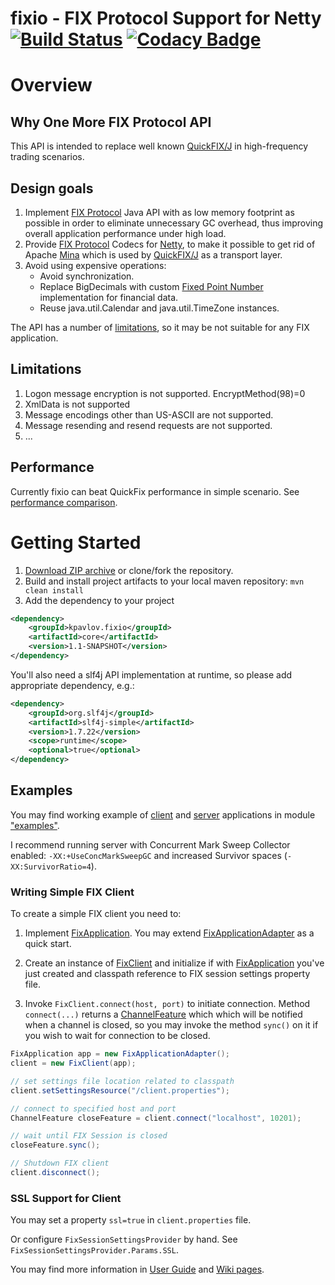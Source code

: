 fixio - FIX Protocol Support for Netty [![Build Status](https://travis-ci.org/kpavlov/fixio.png?branch=master)](https://travis-ci.org/kpavlov/fixio) [![Codacy Badge](https://api.codacy.com/project/badge/Grade/7a6c7475813e44c5a96abe915ed60e73)](https://www.codacy.com/app/kpavlov/fixio?utm_source=github.com&amp;utm_medium=referral&amp;utm_content=kpavlov/fixio&amp;utm_campaign=Badge_Grade)
=====

# Overview #

## Why One More FIX Protocol API

This API is intended to replace well known [QuickFIX/J][quickfix] in high-frequency trading scenarios.

## Design goals

1. Implement [FIX Protocol][fixprotocol] Java API with as low memory footprint as possible in order to eliminate unnecessary GC overhead,
thus improving overall application performance under high load.
2. Provide [FIX Protocol][fixprotocol] Codecs for [Netty][netty], to make it possible to get rid of Apache [Mina][mina] which is used by [QuickFIX/J][quickfix] as a transport layer.
3. Avoid using expensive operations:
     - Avoid synchronization.
     - Replace BigDecimals with custom [Fixed Point Number][FixedPointNumber] implementation for financial data.
     - Reuse java.util.Calendar and java.util.TimeZone instances.

The API has a number of [limitations](#Limitations), so it may be not suitable for any FIX application.

## Limitations

1. Logon message encryption is not supported. EncryptMethod(98)=0
2. XmlData is not supported
3. Message encodings other than US-ASCII are not supported.
4. Message resending and resend requests are not supported.
5. ...

## Performance

Currently fixio can beat QuickFix performance in simple scenario. See [performance comparison](https://github.com/kpavlov/fixio/wiki/Performance-Comparison).

# Getting Started

1. [Download ZIP archive](archive/master.zip) or clone/fork the repository.
2. Build and install project artifacts to your local maven repository:
`mvn clean install`
3. Add the dependency to your project

~~~~~~~~~xml
<dependency>
    <groupId>kpavlov.fixio</groupId>
    <artifactId>core</artifactId>
    <version>1.1-SNAPSHOT</version>
</dependency>
~~~~~~~~~

You'll also need a slf4j API implementation at runtime, so please add appropriate dependency, e.g.:

~~~~~~~~~xml
<dependency>
    <groupId>org.slf4j</groupId>
    <artifactId>slf4j-simple</artifactId>
    <version>1.7.22</version>
    <scope>runtime</scope>
    <optional>true</optional>
</dependency>
~~~~~~~~~

## Examples

You may find working example of [client][client-example]
and [server][server-example] applications in module ["examples"][examples-module].

I recommend running server with Concurrent Mark Sweep Collector enabled: `-XX:+UseConcMarkSweepGC`
and increased Survivor spaces (`-XX:SurvivorRatio=4`).

### Writing Simple FIX Client

To create a simple FIX client you need to:

1. Implement [FixApplication][FixApplication].
   You may extend [FixApplicationAdapter][FixApplicationAdapter] as a quick start.

2. Create an instance of [FixClient][FixClient] and initialize if with [FixApplication][FixApplication] you've just created and classpath reference to FIX session settings property file.

3. Invoke `FixClient.connect(host, port)` to initiate connection.
   Method `connect(...)` returns a [ChannelFeature][ChannelFeature] which which will be notified when a channel is closed,
    so you may invoke the method `sync()` on it if you wish to wait for connection to be closed.

~~~~~~~~~java
FixApplication app = new FixApplicationAdapter();
client = new FixClient(app);

// set settings file location related to classpath
client.setSettingsResource("/client.properties");

// connect to specified host and port
ChannelFeature closeFeature = client.connect("localhost", 10201);

// wait until FIX Session is closed
closeFeature.sync();

// Shutdown FIX client
client.disconnect();
~~~~~~~~~

### SSL Support for Client

You may set a property `ssl=true` in `client.properties` file.
 
Or configure `FixSessionSettingsProvider` by hand. See `FixSessionSettingsProvider.Params.SSL`.

You may find more information in [User Guide](https://github.com/kpavlov/fixio/wiki/User-Guide) and
[Wiki pages](https://github.com/kpavlov/fixio/wiki).

[FixedPointNumber]: https://github.com/kpavlov/fixio/treemaster/core/src/main/java/fixio/fixprotocol/fields/FixedPointNumber.java
[FixApplication]: https://github.com/kpavlov/fixio/treemaster/core/src/main/java/fixio/handlers/FixApplication.java
[FixApplicationAdapter]: https://github.com/kpavlov/fixio/treemaster/core/src/main/java/fixio/handlers/FixApplicationAdapter.java
[FixClient]: https://github.com/kpavlov/fixio/treemaster/core/src/main/java/fixio/FixClient.java
[FixServer]: https://github.com/kpavlov/fixio/treemaster/core/src/main/java/fixio/FixServer.java
[FixAuthenticator]: https://github.com/kpavlov/fixio/treemaster/core/src/main/java/fixio/netty/pipeline/server/FixAuthenticator.java
[AcceptAllAuthenticator]: https://github.com/kpavlov/fixio/treemaster/core/src/main/java/fixio/netty/pipeline/server/AcceptAllAuthenticator.java
[ChannelFeature]: http://netty.io/5.0/api/io/netty/channel/ChannelFuture.html

[FixMessage]: https://github.com/kpavlov/fixio/treemaster/core/src/main/java/fixio/fixprotocol/FixMessage.java
[FixMessageBuilder]: https://github.com/kpavlov/fixio/treemaster/core/src/main/java/fixio/fixprotocol/FixMessageBuilder.java

[client-example]: https://github.com/kpavlov/fixio/treemaster/examples/src/main/java/fixio/examples/priceclient
[server-example]: https://github.com/kpavlov/fixio/treemaster/examples/src/main/java/fixio/examples/priceserver
[examples-module]: https://github.com/kpavlov/fixio/treemaster/examples
[quickfix]: http://www.quickfixj.org/ "Java Open Source FIX Engine"
[mina]: http://directory.apache.org/subprojects/mina/ "Apache Mina"
[netty]: http://netty.io/ "Netty"
[fixprotocol]: http://www.fixprotocol.org/ "FIX Protocol"
